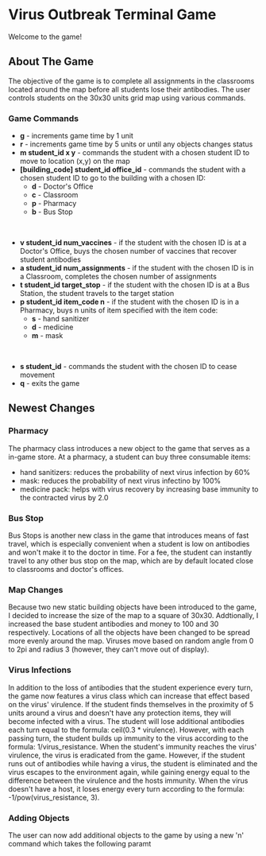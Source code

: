 # Virus Outbreak Terminal Game
Welcome to the game!

## About The Game
The objective of the game is to complete all assignments in the classrooms located around the map before all students lose their antibodies. The user controls students on the 30x30 units grid map using various commands. 

### Game Commands
- **g** - increments game time by 1 unit
- **r** - increments game time by 5 units or until any objects changes status
- **m student_id x y** - commands the student with a chosen student ID to move to location (x,y) on the map
- **[building_code] student_id office_id** - commands the student with a chosen student ID to go to the building with a chosen ID:
  - **d** - Doctor's Office
  - **c** - Classroom
  - **p** - Pharmacy
  - **b** - Bus Stop

<br />

- **v student_id num_vaccines** - if the student with the chosen ID is at a Doctor's Office, buys the chosen number of vaccines that recover student antibodies
- **a student_id num_assignments** - if the student with the chosen ID is in a Classroom, completes the chosen number of assignments
- **t student_id target_stop** - if the student with the chosen ID is at a Bus Station, the student travels to the target station
- **p student_id item_code n** - if the student with the chosen ID is in a Pharmacy, buys n units of item specified with the item code:
  - **s** - hand sanitizer
  - **d** - medicine
  - **m** - mask 

<br />

- **s student_id** - commands the student with the chosen ID to cease movement
- **q** - exits the game

## Newest Changes

### Pharmacy

The pharmacy class introduces a new object to the game that serves as a in-game store. At a pharmacy, a student can buy three consumable items:

- hand sanitizers: reduces the probability of next virus infection by 60%
- mask: reduces the probability of next virus infectino by 100%
- medicine pack: helps with virus recovery by increasing base immunity to the contracted virus by 2.0

### Bus Stop

Bus Stops is another new class in the game that introduces means of fast travel, which is especially convenient when a student is low on antibodies and won't make it to the doctor in time. For a fee, the student can instantly travel to any other bus stop on the map, which are by default located close to classrooms and doctor's offices.

### Map Changes

Because two new static building objects have been introduced to the game, I decided to increase the size of the map to a square of 30x30. Addtionally, I increased the base student antibodies and money to 100 and 30 respectively. Locations of all the objects have been changed to be spread more evenly around the map. Viruses move based on random angle from 0 to 2pi and radius 3 (however, they can't move out of display). 

### Virus Infections

In addition to the loss of antibodies that the student experience every turn, the game now features a virus class which can increase that effect based on the virus' virulence. If the student finds themselves in the proximity of 5 units around a virus and doesn't have any protection items, they will become infected with a virus. The student will lose additional antibodies each turn equal to the formula: ceil(0.3 * virulence). However, with each passing turn, the student builds up immunity to the virus according to the formula: 1/virus_resistance. When the student's immunity reaches the virus' virulence, the virus is eradicated from the game. However, if the student runs out of antibodies while having a virus, the student is eliminated and the virus escapes to the environment again, while gaining energy equal to the difference between the virulence and the hosts immunity. When the virus doesn't have a host, it loses energy every turn according to the formula: -1/pow(virus_resistance, 3). 

### Adding Objects

The user can now add additional objects to the game by using a new 'n' command which takes the following paramt
